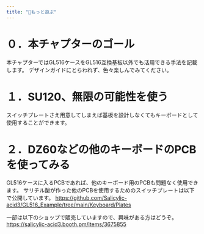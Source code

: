 ```yaml
---
title: "🗼もっと遊ぶ"
---
```


# ０．本チャプターのゴール

本チャプターではGL516ケースをGL516互換基板以外でも活用できる手法を記載します。
デザインガイドにとらわれず、色々楽しんでみてください。

# １．SU120、無限の可能性を使う

スイッチプレートさえ用意してしまえば基板を設計しなくてもキーボードとして使用することができます。

# ２．DZ60などの他のキーボードのPCBを使ってみる

GL516ケースに入るPCBであれば、他のキーボード用のPCBも問題なく使用できます。
サリチル酸が作った他のPCBを使用するためのスイッチプレートは以下で公開しています。
https://github.com/Salicylic-acid3/GL516_Example/tree/main/Keyboard/Plates

一部は以下のショップで販売していますので、興味がある方はどうぞ。
https://salicylic-acid3.booth.pm/items/3675855
